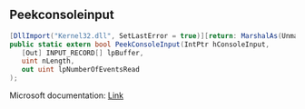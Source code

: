 ## Peekconsoleinput

```csharp
[DllImport("Kernel32.dll", SetLastError = true)][return: MarshalAs(UnmanagedType.Bool)]
public static extern bool PeekConsoleInput(IntPtr hConsoleInput,
   [Out] INPUT_RECORD[] lpBuffer,
   uint nLength,
   out uint lpNumberOfEventsRead
);
```

Microsoft documentation: [Link](https://docs.microsoft.com/en-us/windows/console/peekconsoleinput)
